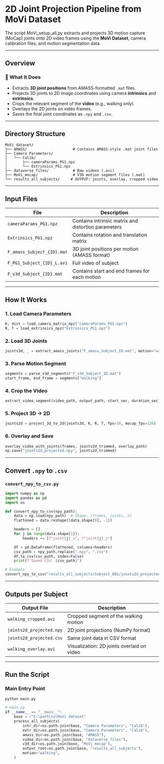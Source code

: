 # 2D Joint Projection Pipeline from MoVi Dataset

The script MoVi_setup_all.py extracts and projects 3D motion capture (MoCap) joints onto 2D video frames using the **MoVi Dataset**, camera calibration files, and motion segmentation data.

---

## Overview

### 🔧 What It Does

* Extracts **3D joint positions** from AMASS-formatted `.mat` files.
* Projects 3D joints to 2D image coordinates using camera **intrinsics** and **extrinsics**.
* Crops the relevant segment of the **video** (e.g., walking only).
* Overlays the 2D joints on video frames.
* Saves the final joint coordinates as `.npy` and `.csv`.

---

## Directory Structure

```
MoVi dataset/
├── AMASS/                     # Contains AMASS-style .mat joint files
├── Camera Parameters/
│   └── Calib/
│       ├── cameraParams_PG1.npz
│       └── Extrinsics_PG1.npz
├── dataverse_files/           # Raw videos (.avi)
├── MoVi_mocap/                # V3D motion segment files (.mat)
└── results_all_subjects/     # OUTPUT: joints, overlay, cropped video
```

---

## Input Files

| File                       | Description                                         |
| -------------------------- | --------------------------------------------------- |
| `cameraParams_PG1.npz`     | Contains intrinsic matrix and distortion parameters |
| `Extrinsics_PG1.npz`       | Contains rotation and translation matrix            |
| `F_amass_Subject_{ID}.mat` | 3D joint positions per motion (AMASS format)        |
| `F_PG1_Subject_{ID}_L.avi` | Full video of subject                               |
| `F_v3d_Subject_{ID}.mat`   | Contains start and end frames for each motion       |

---

## How It Works

### 1. Load Camera Parameters

```python
K, dist = load_camera_matrix_npz("cameraParams_PG1.npz")
R, T = load_extrinsics_npz("Extrinsics_PG1.npz")
```

### 2. Load 3D Joints

```python
joints3d, _ = extract_amass_joints("F_amass_Subject_ID.mat", motion="walking")
```

### 3. Parse Motion Segment

```python
segments = parse_v3d_segments("F_v3d_Subject_ID.mat")
start_frame, end_frame = segments["walking"]
```

### 4. Crop the Video

```python
extract_video_segment(video_path, output_path, start_sec, duration_sec)
```

### 5. Project 3D → 2D

```python
joints2d = project_3d_to_2d(joints3d, K, R, T, fps=30, mocap_fps=120)
```

### 6. Overlay and Save

```python
overlay_video_with_joints(frames, joints2d_trimmed, overlay_path)
np.save("joints2d_projected.npy", joints2d_trimmed)
```

---

## Convert `.npy` to `.csv`

### `convert_npy_to_csv.py`

```python
import numpy as np
import pandas as pd
import os

def convert_npy_to_csv(npy_path):
    data = np.load(npy_path)  # Shape: (frames, joints, 2)
    flattened = data.reshape((data.shape[0], -1))

    headers = []
    for j in range(data.shape[1]):
        headers += [f"joint{j}_x", f"joint{j}_y"]

    df = pd.DataFrame(flattened, columns=headers)
    csv_path = npy_path.replace(".npy", ".csv")
    df.to_csv(csv_path, index=False)
    print(f"Saved CSV: {csv_path}")

# Example
convert_npy_to_csv("results_all_subjects/Subject_001/joints2d_projected.npy")
```

---

## Outputs per Subject

| Output File              | Description                                |
| ------------------------ | ------------------------------------------ |
| `walking_cropped.avi`    | Cropped segment of the walking motion      |
| `joints2d_projected.npy` | 2D joint projections (NumPy format)        |
| `joints2d_projected.csv` | Same joint data in CSV format              |
| `walking_overlay.avi`    | Visualization: 2D joints overlaid on video |

---

## Run the Script

### Main Entry Point

```bash
python main.py
```

```python
# main.py
if __name__ == "__main__":
    base = r"C:\path\to\MoVi dataset"
    process_all_subjects(
        intr_dir=os.path.join(base, "Camera Parameters", "Calib"),
        extr_dir=os.path.join(base, "Camera Parameters", "Calib"),
        amass_dir=os.path.join(base, "AMASS"),
        video_dir=os.path.join(base, "dataverse_files"),
        v3d_dir=os.path.join(base, "MoVi_mocap"),
        output_root=os.path.join(base, "results_all_subjects"),
        motion="walking",
    )
```

